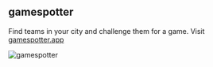 ## gamespotter

Find teams in your city and challenge them for a game. Visit [gamespotter.app](https://gamespotter.app)

![gamespotter](https://github.com/mali-13/gamespotter-page/assets/150823014/9f48dd12-fac5-448b-90c1-29a379ea4cb9)
